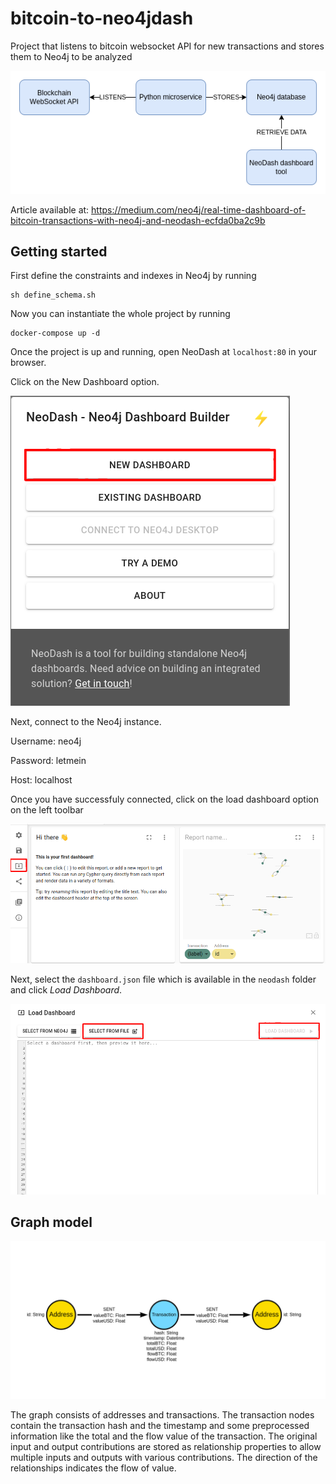 # bitcoin-to-neo4jdash
Project that listens to bitcoin websocket API for new transactions and stores them to Neo4j to be analyzed

![](img/btc.png)

Article available at: https://medium.com/neo4j/real-time-dashboard-of-bitcoin-transactions-with-neo4j-and-neodash-ecfda0ba2c9b


## Getting started

First define the constraints and indexes in Neo4j by running

```
sh define_schema.sh
```

Now you can instantiate the whole project by running

```
docker-compose up -d
```

Once the project is up and running, open NeoDash at `localhost:80` in your browser.

Click on the New Dashboard option.

![neodash1](img/neodash1.png)

Next, connect to the Neo4j instance.

Username: neo4j

Password: letmein

Host: localhost

Once you have successfuly connected, click on the load dashboard option on the left toolbar

![neodash2](img/neodash2.png)

Next, select the `dashboard.json` file which is available in the `neodash` folder and click _Load Dashboard_.

![neodash3](img/neodash3.png)

## Graph model

![neodash4](img/graphmodel.png)

The graph consists of addresses and transactions. The transaction nodes contain the transaction hash and the timestamp and some preprocessed information like the total and the flow value of the transaction. The original input and output contributions are stored as relationship properties to allow multiple inputs and outputs with various contributions. The direction of the relationships indicates the flow of value.
